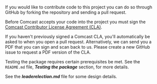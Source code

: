 If you would like to contribute code to this project you can do so through GitHub by forking the repository and sending a pull request.

Before Comcast accepts your code into the project you must sign the [Comcast Contributor License Agreement (CLA)](https://gist.github.com/ComcastOSS/a7b8933dd8e368535378cda25c92d19a).

If you haven't previously signed a Comcast CLA, you'll automatically be asked to when you open a pull request. Alternatively, we can send you a PDF that you can sign and scan back to us. Please create a new GitHub issue to request a PDF version of the CLA.

Testing the package requires certain prerequisites be met. See the `README.md` file, ***Testing the package*** section, for more details.

See the ***leaderelection.md*** file for some design details.
